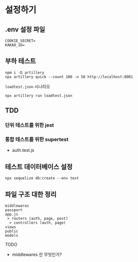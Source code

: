 # 설정하기

## .env 설정 파일 
```
COOKIE_SECRET=
KAKAO_ID=
```

## 부하 테스트
```
npm i -D artillery
npx artillery quick --count 100 -n 50 http://localhost:8001
```
`loadtest.json` 시나리오
```
npx artillery run loadtest.json
```


## TDD
### 단위 테스트를 위한 jest

### 통합 테스트를 위한 supertest
* auth.test.js

## 테스트 데이터베이스 설정

```
npx sequelize db:create --env test
```

## 파일 구조 대한 정리

```
middlewares
passport
app.js
 > routers (auth, page, post)
  > controllers (auth, page)
views
public
models
```

TODO
* middlewares 란 무엇인가?